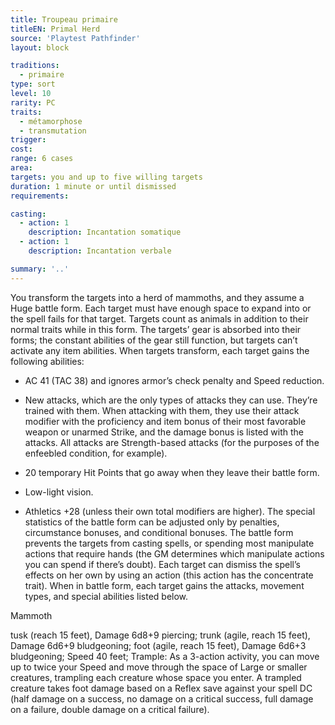 ```yaml
---
title: Troupeau primaire
titleEN: Primal Herd
source: 'Playtest Pathfinder'
layout: block

traditions:
  - primaire
type: sort
level: 10
rarity: PC
traits:
  - métamorphose
  - transmutation
trigger: 
cost: 
range: 6 cases
area: 
targets: you and up to five willing targets
duration: 1 minute or until dismissed
requirements: 

casting:
  - action: 1
    description: Incantation somatique
  - action: 1
    description: Incantation verbale

summary: '..'
---
```

You transform the targets into a herd of mammoths, and they assume a Huge battle form. Each target must have enough space to expand into or the spell fails for that target. Targets count as animals in addition to their normal traits while in this form. The targets’ gear is absorbed into their forms; the constant abilities of the gear still function, but targets can’t activate any item abilities. When targets transform, each target gains the following abilities:

- AC 41 (TAC 38) and ignores armor’s check penalty and Speed reduction.

- New attacks, which are the only types of attacks they can use. They’re trained with them. When attacking with them, they use their attack modifier with the proficiency and item bonus of their most favorable weapon or unarmed Strike, and the damage bonus is listed with the attacks. All attacks are Strength-based attacks (for the purposes of the enfeebled condition, for example).

- 20 temporary Hit Points that go away when they leave their battle form.

- Low-light vision.

- Athletics +28 (unless their own total modifiers are higher). The special statistics of the battle form can be adjusted only by penalties, circumstance bonuses, and conditional bonuses. The battle form prevents the targets from casting spells, or spending most manipulate actions that require hands (the GM determines which manipulate actions you can spend if there’s doubt). Each target can dismiss the spell’s effects on her own by using an action (this action has the concentrate trait). When in battle form, each target gains the attacks, movement types, and special abilities listed below.

Mammoth

tusk (reach 15 feet), Damage 6d8+9 piercing; trunk (agile, reach 15 feet), Damage 6d6+9 bludgeoning; foot (agile, reach 15 feet), Damage 6d6+3 bludgeoning; Speed 40 feet; Trample: As a 3-action activity, you can move up to twice your Speed and move through the space of Large or smaller creatures, trampling each creature whose space you enter. A trampled creature takes foot damage based on a Reflex save against your spell DC (half damage on a success, no damage on a critical success, full damage on a failure, double damage on a critical failure).